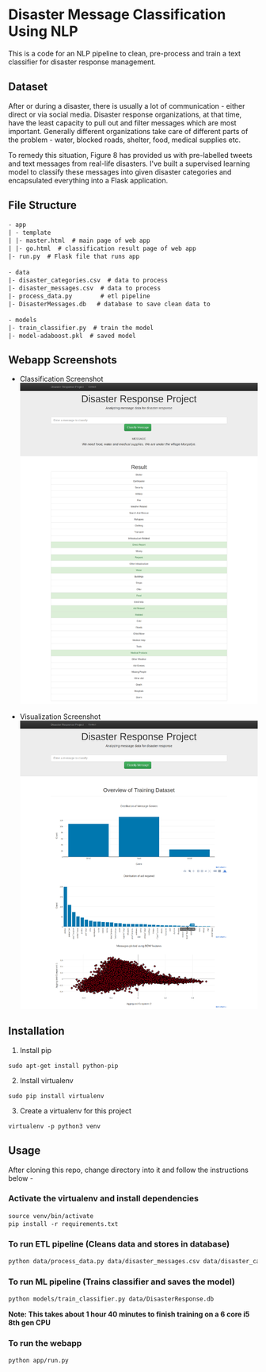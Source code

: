 # Disaster Message Classification Using NLP

This is a code for an NLP pipeline to clean, pre-process and train a text classifier for disaster response management. 

## Dataset

After or during a disaster, there is usually a lot of communication - either direct or via social media. Disaster response organizations, at that time, have the least capacity to pull out and filter messages which are most important. Generally different organizations take care of different parts of the problem - water, blocked roads, shelter, food, medical supplies etc. 

To remedy this situation, Figure 8 has provided us with pre-labelled tweets and text messages from real-life disasters. I've built a supervised learning model to classify these messages into given disaster categories and encapsulated everything into a Flask application.  

## File Structure

```
- app
| - template
| |- master.html  # main page of web app
| |- go.html  # classification result page of web app
|- run.py  # Flask file that runs app

- data
|- disaster_categories.csv  # data to process 
|- disaster_messages.csv  # data to process
|- process_data.py        # etl pipeline
|- DisasterMessages.db   # database to save clean data to

- models
|- train_classifier.py  # train the model
|- model-adaboost.pkl  # saved model 
```

## Webapp Screenshots

* Classification Screenshot
![alt text](Screenshots/d_classification.png "Classification screenshot")

* Visualization Screenshot
![alt text](Screenshots/d_visualizations.png "Visualization screenshot")

## Installation

1. Install pip
```
sudo apt-get install python-pip
```
2. Install virtualenv
```
sudo pip install virtualenv
```
3. Create a virtualenv for this project
```
virtualenv -p python3 venv
```

## Usage

After cloning this repo, change directory into it and follow the instructions below - 

### Activate the virtualenv and install dependencies

```
source venv/bin/activate
pip install -r requirements.txt
```

### To run ETL pipeline (Cleans data and stores in database)

```bash
python data/process_data.py data/disaster_messages.csv data/disaster_categories.csv data/DisasterResponse.db
```

### To run ML pipeline (Trains classifier and saves the model)

```bash
python models/train_classifier.py data/DisasterResponse.db
```

**Note: This takes about 1 hour 40 minutes to finish training on a 6 core i5 8th gen CPU**

### To run the webapp

```
python app/run.py
```
